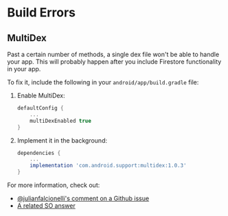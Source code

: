 # Build Errors

## MultiDex

Past a certain number of methods, a single dex file won't be able to handle your app. This will probably happen after you include Firestore functionality in your app.

To fix it, include the following in your `android/app/build.gradle` file:

1. Enable MultiDex:
    ```gradle
    defaultConfig {
        ...
        multiDexEnabled true
    }
    ```
1. Implement it in the background:
    ```gradle
    dependencies {
        ...
        implementation 'com.android.support:multidex:1.0.3'
    }
    ```

For more information, check out:

- [@julianfalcionelli's comment on a Github issue](https://github.com/flutter/flutter/issues/28770#issuecomment-499432909)
- [A related SO answer](https://stackoverflow.com/a/27284064/4756173)